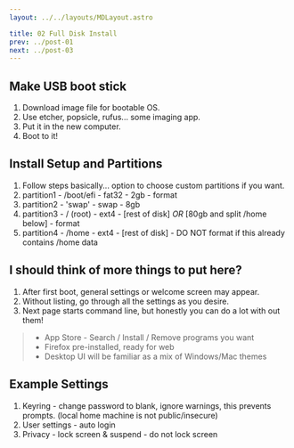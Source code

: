 ```yaml
---
layout: ../../layouts/MDLayout.astro

title: 02 Full Disk Install
prev: ../post-01
next: ../post-03
---
```



## Make USB boot stick
1. Download image file for bootable OS.
2. Use etcher, popsicle, rufus... some imaging app.
3. Put it in the new computer.
4. Boot to it!

## Install Setup and Partitions
1. Follow steps basically... option to choose custom partitions if you want.
2. partition1 - /boot/efi - fat32 - 2gb - format
3. partition2 - 'swap' - swap - 8gb
4. partition3 - / (root) - ext4 - [rest of disk] _OR_ [80gb and split /home below] - format
4. partition4 - /home - ext4 - [rest of disk] - DO NOT format if this already contains /home data

## I should think of more things to put here?
1. After first boot, general settings or welcome screen may appear.
2. Without listing, go through all the settings as you desire.
3. Next page starts command line, but honestly you can do a lot with out them!
> * App Store - Search / Install / Remove programs you want<br>
> * Firefox pre-installed, ready for web<br>
> * Desktop UI will be familiar as a mix of Windows/Mac themes

## Example Settings
1. Keyring - change password to blank, ignore warnings, this prevents prompts. (local home machine is not public/insecure)
2. User settings - auto login
3. Privacy - lock screen & suspend - do not lock screen

